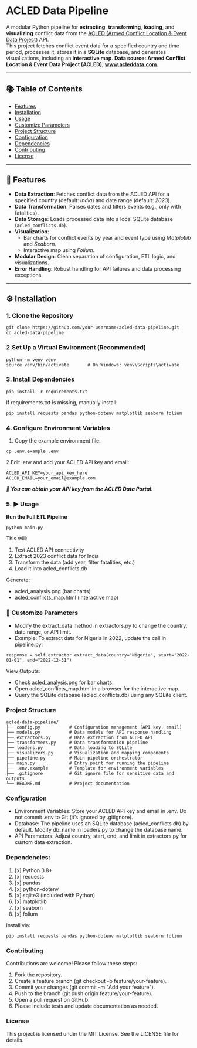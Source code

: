 # ACLED Data Pipeline

A modular Python pipeline for **extracting**, **transforming**, **loading**, and **visualizing** conflict data from the [ACLED (Armed Conflict Location & Event Data Project)](https://acleddata.com/) API.  
This project fetches conflict event data for a specified country and time period, processes it, stores it in a **SQLite** database, and generates visualizations, including an **interactive map**.
**Data source: Armed Conflict Location & Event Data Project (ACLED); www.acleddata.com.**

---

## 📚 Table of Contents

- [Features](#-features)
- [Installation](#-installation)
- [Usage](#5--usage)
- [Customize Parameters](#-customize-parameters)
- [Project Structure](#project-structure)
- [Configuration](#configuration)
- [Dependencies](#dependencies)
- [Contributing](#contributing)
- [License](#license)

---

## 🚀 Features

- **Data Extraction**: Fetches conflict data from the ACLED API for a specified country (default: *India*) and date range (default: *2023*).
- **Data Transformation**: Parses dates and filters events (e.g., only with fatalities).
- **Data Storage**: Loads processed data into a local SQLite database (`acled_conflicts.db`).
- **Visualization**: 
  - Bar charts for conflict events by year and event type using *Matplotlib* and *Seaborn*.
  - Interactive map using *Folium*.
- **Modular Design**: Clean separation of configuration, ETL logic, and visualizations.
- **Error Handling**: Robust handling for API failures and data processing exceptions.

---

## ⚙️ Installation

### 1. Clone the Repository

```
git clone https://github.com/your-username/acled-data-pipeline.git
cd acled-data-pipeline
```
### 2.Set Up a Virtual Environment (Recommended)
```
python -m venv venv
source venv/bin/activate       # On Windows: venv\Scripts\activate
```
### 3. Install Dependencies
``` 
pip install -r requirements.txt
```
If requirements.txt is missing, manually install:
```
pip install requests pandas python-dotenv matplotlib seaborn folium
```
### 4. Configure Environment Variables
1. Copy the example environment file:
```aiignore
cp .env.example .env
```

2.Edit .env and add your ACLED API key and email:
```
ACLED_API_KEY=your_api_key_here
ACLED_EMAIL=your_email@example.com
```
***📝 You can obtain your API key from the ACLED Data Portal.***
### 5. ▶️ Usage
**Run the Full ETL Pipeline**
```
python main.py
```
This will:

1. Test ACLED API connectivity
2. Extract 2023 conflict data for India
3. Transform the data (add year, filter fatalities, etc.)
4. Load it into acled_conflicts.db

Generate:
* acled_analysis.png (bar charts)
* acled_conflicts_map.html (interactive map)
### 🔧 Customize Parameters
* Modify the extract_data method in extractors.py to change the country, date range, or API limit.
* Example: To extract data for Nigeria in 2022, update the call in pipeline.py:
```aiignore
response = self.extractor.extract_data(country="Nigeria", start="2022-01-01", end="2022-12-31")
```
View Outputs:
* Check acled_analysis.png for bar charts.
* Open acled_conflicts_map.html in a browser for the interactive map.
* Query the SQLite database (acled_conflicts.db) using any SQLite client.

### Project Structure
```
acled-data-pipeline/
├── config.py           # Configuration management (API key, email)
├── models.py           # Data models for API response handling
├── extractors.py       # Data extraction from ACLED API
├── transformers.py     # Data transformation pipeline
├── loaders.py          # Data loading to SQLite
├── visualizers.py      # Visualization and mapping components
├── pipeline.py         # Main pipeline orchestrator
├── main.py             # Entry point for running the pipeline
├── .env.example        # Template for environment variables
├── .gitignore          # Git ignore file for sensitive data and outputs
└── README.md           # Project documentation
```
###  Configuration

* Environment Variables: Store your ACLED API key and email in .env. Do not commit .env to Git (it’s ignored by .gitignore).
* Database: The pipeline uses an SQLite database (acled_conflicts.db) by default. Modify db_name in loaders.py to change the database name.
* API Parameters: Adjust country, start, end, and limit in extractors.py for custom data extraction.

###  Dependencies:
1. [x] Python 3.8+
2. [x] requests
3. [x] pandas
4. [x] python-dotenv
5. [x] sqlite3 (included with Python)
6. [x] matplotlib
7. [x] seaborn
8. [x] folium

Install via:
```
pip install requests pandas python-dotenv matplotlib seaborn folium
```
### Contributing
Contributions are welcome! Please follow these steps:
1. Fork the repository.
2. Create a feature branch (git checkout -b feature/your-feature).
3. Commit your changes (git commit -m "Add your feature").
4. Push to the branch (git push origin feature/your-feature).
5. Open a pull request on GitHub.
6. Please include tests and update documentation as needed.

### License
This project is licensed under the MIT License. See the LICENSE file for details.

